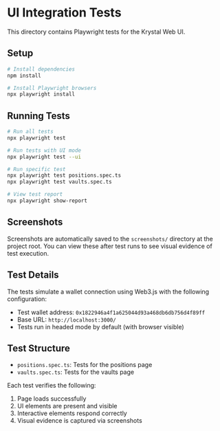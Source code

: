 
# UI Integration Tests

This directory contains Playwright tests for the Krystal Web UI.

## Setup

```bash
# Install dependencies
npm install

# Install Playwright browsers
npx playwright install
```

## Running Tests

```bash
# Run all tests
npx playwright test

# Run tests with UI mode
npx playwright test --ui

# Run specific test
npx playwright test positions.spec.ts
npx playwright test vaults.spec.ts

# View test report
npx playwright show-report
```

## Screenshots

Screenshots are automatically saved to the `screenshots/` directory at the project root. You can view these after test runs to see visual evidence of test execution.

## Test Details

The tests simulate a wallet connection using Web3.js with the following configuration:

- Test wallet address: `0x1822946a4f1a625044d93a468db6db756d4f89ff`
- Base URL: `http://localhost:3000/`
- Tests run in headed mode by default (with browser visible)

## Test Structure

- `positions.spec.ts`: Tests for the positions page
- `vaults.spec.ts`: Tests for the vaults page

Each test verifies the following:
1. Page loads successfully
2. UI elements are present and visible
3. Interactive elements respond correctly
4. Visual evidence is captured via screenshots
